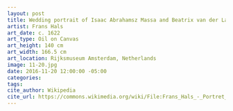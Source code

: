 ```yaml
---
layout: post
title: Wedding portrait of Isaac Abrahamsz Massa and Beatrix van der Laen
artist: Frans Hals
art_date: c. 1622
art_type: Oil on Canvas
art_height: 140 cm
art_width: 166.5 cm
art_location: Rijksmuseum Amsterdam, Netherlands
image: 11-20.jpg
date: 2016-11-20 12:00:00 -05:00
categories:
tags:
cite_author: Wikipedia
cite_url: https://commons.wikimedia.org/wiki/File:Frans_Hals_-_Portret_van_een_stel_in_een_landschap_-_Google_Art_Project.jpg
---
```

